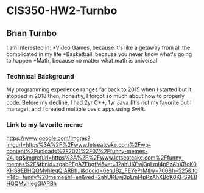 # CIS350-HW2-Turnbo
## Brian Turnbo
I am interested in:
*Video Games, because it's like a getaway from all the complicated in my life
*Basketball, because you never know what's going to happen
*Math, because no matter what math is universal
### Technical Background 
My programming experience ranges far back to 2015 when I started but it stopped in 2018 then, honestly, I forgot so much about how to properly code. Before my decline, I had 2yr C++, 1yr Java (It's not my favorite but I manage), and I created multiple basic apps using Swift. 
### Link to my favorite meme 
https://www.google.com/imgres?imgurl=https%3A%2F%2Fwww.letseatcake.com%2Fwp-content%2Fuploads%2F2021%2F07%2Ffunny-memes-24.jpg&imgrefurl=https%3A%2F%2Fwww.letseatcake.com%2Ffunny-memes%2F&tbnid=zgabPFgA7EbgfM&vet=12ahUKEwj3pLmI4pPzAhXBoK0KHS9EBHQQMyhIegQIARBh..i&docid=6ehJBz_FEYePrM&w=700&h=525&itg=1&q=funny%20meme&hl=en&ved=2ahUKEwj3pLmI4pPzAhXBoK0KHS9EBHQQMyhIegQIARBh
